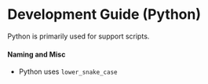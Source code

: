 # Development Guide (Python)

Python is primarily used for support scripts.

#### Naming and Misc

- Python uses `lower_snake_case`
